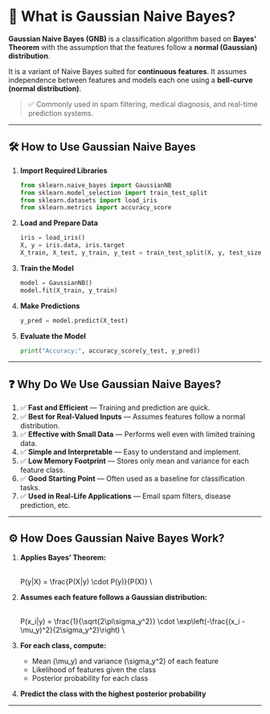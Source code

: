 
# 🤖 What is Gaussian Naive Bayes?

**Gaussian Naive Bayes (GNB)** is a classification algorithm based on **Bayes' Theorem** with the assumption that the features follow a **normal (Gaussian) distribution**.

It is a variant of Naive Bayes suited for **continuous features**. It assumes independence between features and models each one using a **bell-curve (normal distribution)**.

> ✅ Commonly used in spam filtering, medical diagnosis, and real-time prediction systems.

---

## 🛠️ How to Use Gaussian Naive Bayes

1. **Import Required Libraries**  
   ```python
   from sklearn.naive_bayes import GaussianNB
   from sklearn.model_selection import train_test_split
   from sklearn.datasets import load_iris
   from sklearn.metrics import accuracy_score
   ```

2. **Load and Prepare Data**  
   ```python
   iris = load_iris()
   X, y = iris.data, iris.target
   X_train, X_test, y_train, y_test = train_test_split(X, y, test_size=0.3, random_state=42)
   ```

3. **Train the Model**  
   ```python
   model = GaussianNB()
   model.fit(X_train, y_train)
   ```

4. **Make Predictions**  
   ```python
   y_pred = model.predict(X_test)
   ```

5. **Evaluate the Model**  
   ```python
   print("Accuracy:", accuracy_score(y_test, y_pred))
   ```

---

## ❓ Why Do We Use Gaussian Naive Bayes?

1. ✅ **Fast and Efficient** — Training and prediction are quick.  
2. ✅ **Best for Real-Valued Inputs** — Assumes features follow a normal distribution.  
3. ✅ **Effective with Small Data** — Performs well even with limited training data.  
4. ✅ **Simple and Interpretable** — Easy to understand and implement.  
5. ✅ **Low Memory Footprint** — Stores only mean and variance for each feature class.  
6. ✅ **Good Starting Point** — Often used as a baseline for classification tasks.  
7. ✅ **Used in Real-Life Applications** — Email spam filters, disease prediction, etc.

---

## ⚙️ How Does Gaussian Naive Bayes Work?
1. **Applies Bayes’ Theorem:**

   \
   P(y|X) = \frac{P(X|y) \cdot P(y)}{P(X)}
   \

2. **Assumes each feature follows a Gaussian distribution:**

   \
   P(x_i|y) = \frac{1}{\sqrt{2\pi\sigma_y^2}} \cdot \exp\left(-\frac{(x_i - \mu_y)^2}{2\sigma_y^2}\right)
   \

3. **For each class, compute:**
   - Mean \(\mu_y\) and variance \(\sigma_y^2\) of each feature
   - Likelihood of features given the class
   - Posterior probability for each class

4. **Predict the class with the highest posterior probability**

---

